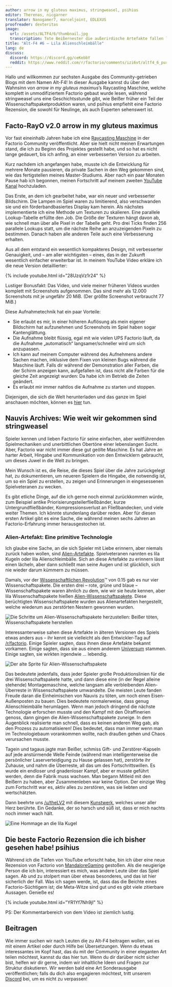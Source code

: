 ```yaml
---
author: arrow in my gluteus maximus, stringweasel, psihius
editor: Therenas, nicgarner
translator: Nanogamer7, marceljoint, EDLEXUS
proofreader: dexteritas
image:
  url: /assets/ALTF4/6/thumbnail.jpg
  transcription: Tote Beißernester die außerirdische Artefakte fallen ließen
title: "Alt-F4 #6 – Lila Alienschleimbälle"
lang: de
discuss:
  discord: https://discord.gg/ceKebbY
  reddit: https://www.reddit.com/r/factorio/comments/izi6vt/altf4_6_purple_goop/
---
```


Hallo und willkommen zur sechsten Ausgabe des Community-getrieben Blogs mit dem Namen Alt-F4! In dieser Ausgabe kannst du über den Wahnsinn von *arrow in my gluteus maximus*’s Raycasting Maschine, welche komplett in unmodifiziertem Factorio gebaut wurde lesen, während stringweasel uns eine Geschichtsstunde gibt, wie Beißer früher ein Teil der Wissenschaftspaketproduktion waren, und psihius empfiehlt eine Factorio Rezension, die sowohl für Neulinge, als auch Experten sehenswert ist.

## Facto-RayO v2.0 <author>arrow in my gluteus maximus</author>

Vor fast eineinhalb Jahren habe ich eine [Raycasting Maschine](https://www.reddit.com/r/factorio/comments/bgj05z/raycasting_engine_in_factorio_vanilla_017/) in der Factorio Community veröffentlicht. Aber sie hielt nicht meinen Erwartungen stand, die ich zu Beginn des Projektes gestellt habe, und so hat es nicht lange gedauert, bis ich anfing, an einer verbesserten Version zu arbeiten.

Kurz nachdem ich angefangen habe, musste ich die Entwicklung für mehrere Monate pausieren, da private Sachen in den Weg gekommen sind, wie das fertigstellen meines Master-Studiums. Aber nach ein paar Monaten Pause hab ich begonnen, meinen Fortschritt auf meinem zweiten [YouTube Kanal](https://www.youtube.com/channel/UCNQRKtG2pU8LGS08TFiyyAA) hochzuladen.

Das Erste, an dem ich gearbeitet habe, war ein neuer und verbesserter Bildschirm. Die Lampen im Spiel waren zu limitierend, also verschwanden sie und ein förderbandbasiertes Display kam herein. Als nächstes implementierte ich eine Methode um Texturen zu skalieren. Eine parallele Lookup-Tabelle erfüllte den Job. Die Größe der Texturen hängt davon ab, wie schnell man über alle Pixel in der Tabelle geht. Pro drei Ticks finden 256 parallele Lookups statt, um die nächste Reihe an anzuzeigenden Pixeln zu bestimmen. Danach haben alle anderen Teile auch eine Verbesserung erhalten.

Aus all dem entstand ein wesentlich kompakteres Design, mit verbesserter Genauigkeit, und – am aller wichtigsten – eines, das in der Zukunft wesentlich einfacher erweiterbar ist. In meinem YouTube Video erkläre ich die neue Version detaillierter:

{% include youtube.html id="28UzqVz1r24" %}

Lustiger Bonusfakt: Das Video, und viele meiner früheren Videos wurden komplett mit Screenshots aufgenommen.
Das sind mehr als 12.000 Screenshots mit je ungefähr 20 MiB. (Der größte Screenshot verbraucht 77 MiB.)

Diese Aufnahmetechnik hat ein paar Vorteile:

- Sie erlaubt es mir, in einer höheren Auflösung als mein eigener Bildschirm hat aufzunehmen und Screenshots im Spiel haben sogar Kantenglättung.
- Die Aufnahme bleibt flüssig, egal mit wie vielen UPS Factorio läuft, da die Aufnahme „automatisch“ langsamer/schneller wird um sich anzupassen.
- Ich kann auf meinem Computer während des Aufnehmens andere Sachen machen, inklusive dem Fixen von kleinen Bugs während die Maschine läuft. Falls dir während der Demonstration aller Farben, die der Schirm anzeigen kann, aufgefallen ist, dass nicht alle Farben für die gleiche Zeit angezeigt wurden: Da habe ich im Betrieb die Zeiten geändert.
- Es erlaubt mir immer nahtlos die Aufnahme zu starten und stoppen.

Diejenigen, die sich die Welt herunterladen und das ganze im Spiel anschauen möchten, können es [hier](https://forums.factorio.com/download/file.php?id=62475) tun.

## Nauvis Archives: Wie weit wir gekommen sind <author>stringweasel</author>

Spieler kennen und lieben Factorio für seine einfachen, aber weitführenden Spielmechaniken und unerbittlichen Obertöne einer lebenslangen Sucht. Aber, Factorio war nicht immer diese gut geölte Maschine. Es hat Jahre an harter Arbeit, Hingabe und Kommunikation von den Entwicklern gebraucht, um dieses Juwel in die Welt zu bringen.

Mein Wunsch ist es, die Reise, die dieses Spiel über die Jahre zurückgelegt hat, zu dokumentieren, um neueren Spielern die Hingabe, die notwendig ist, um so ein Spiel zu erstellen, zu zeigen und Erinnerungen in eingesessenen Spielveteranen zu wecken.

Es gibt etliche Dinge, auf die ich gerne noch einmal zurückkommen würde, zum Beispiel antike Priorisierungsteilerfließbänder, kurze Untergrundfließbänder, Kompressionsverlust an Fließbandecken, und viele weiter Themen. Ich könnte stundenlang darüber reden. Aber für diesen ersten Artikel gibt es eine Sache, die während meinen sechs Jahren an Factorio-Erfahrung immer herausgestochen ist.

### Alien-Artefakt: Eine primitive Technologie

Ich glaube eine Sache, an die sich Spieler mit Liebe erinnern, aber niemals zurück haben wollen, sind [Alien-Artefakte](https://wiki.factorio.com/Alien_artifact/de). Spielveteranen nannten es lila Kugeln oder lila Alienschleimbälle. Sich an diese Artefakte zu erinnern lässt einen lächeln, aber dann schließt man seine Augen und ist glücklich, sich nie wieder darum kümmern zu müssen.

Damals, vor der [Wissenschaftlichen Revolution](https://www.factorio.com/blog/post/fff-159)™ von 0.15 gab es nur vier Wissenschaftspakete. Die ersten drei – rote, grüne und blaue – Wissenschaftspakete waren ähnlich zu dem, wie wir sie heute kennen, aber lila Wissenschaftspakete hießen [Alien-Wissenschaftspakete](https://wiki.factorio.com/Alien_science_pack/de). Diese berüchtigten Wissenschaftspakete wurden aus Alienartefakten hergestellt, welche wiederum aus zerstörten Nestern gewonnen wurden.

![Die Schritte um Alien-Wissenschaftspakete herzustellen: Beißer töten, Wissenschaftspakete herstellen](https://media.alt-f4.blog/ALTF4/6/alien_science_production.png)

Interessanterweise sahen diese Artefakte in älteren Versionen des Spiels etwas anders aus – ihr kennt sie vielleicht als den Entwickler-Tag auf [/r/factorio](https://www.reddit.com/r/factorio). Einige Spieler sagten, dass ihnen diese Artefakte bekannt vorkamen. Einige sagten, dass sie aus einem anderem [Universum](https://www.reddit.com/r/factorio/comments/526zwk/i_found_the_source_of_the_alien_artifact/) stammen. Einige sagten, sie wirkten irgendwie ... lebendig.

![Der alte Sprite für Alien-Wissenschaftspakete](https://media.alt-f4.blog/ALTF4/6/purple_orb.png)

Das bedeutete jedenfalls, dass jeder Spieler große Produktionslinien für die drei Wissenschaftspakete hatte, und dann diese eine (in der Regel alleine stehende) Montagemaschine, welche langsam alle verbleibenden Alien-Überreste in Wissenschaftspakete umwandelte. Die meisten Leute fanden Freude daran die Einheimischen von Nauvis zu töten, um noch einen Eisen-Außenposten zu bauen. Dies bedeutete normalerweise, dass genug Alienschleimbälle herumlagen. Wenn man jedoch dringend die nächste Technologie erforschen musste und den Kampf mit den Ölraffinerien genoss, dann gingen die Alien-Wissenschaftspakete zuneige. In dem Augenblick realisierte man schnell, dass es keinen anderen Weg gab, als den Prozess zu automatisieren! Dies bedeutet, dass man immer wenn man im Technologiebaum vorankommen wollte, nach draußen gehen und Chaos verursachen musste.

Tagein und tagaus jagte man Beißer, schmiss Gift- und Zerstörer-Kapseln auf jede anstürmende Welle Feinde (während man intelligenterweise die persönlicher Laserverteidigung zu Hause gelassen hat), zerstörte ihr Zuhause, und nahm die Überreste, all das um des Fortschrittswillen. Es wurde ein endloser und gnadenloser Kampf, aber er musste geführt werden, denn die Fabrik muss wachsen. Man begann Mitleid mit den Beißern zu haben, aber Zusammenleben war keine Option. Der einzige Weg zum Fortschritt war es, aktiv alles zu zerstören, was sie liebten und wertschätzten.

Dann beehrte uns [/u/theLV2](https://www.reddit.com/user/theLV2/) mit diesem [Kunstwerk](https://www.reddit.com/r/factorio/comments/674kkq/a_tribute_to_the_purple_orb_fanart/), welches unser aller Herz berührte. Ein Gedanke, der so harsch und süß ist, dass er mich nachts noch immer wach hält.

![Eine Hommage an die lila Kugel](https://media.alt-f4.blog/ALTF4/6/tribute_to_the_purple_orb.jpg)

## Die beste Factorio Rezension die ich bisher gesehen habe! <author>psihius</author>

Während ich die Tiefen von YouTube erforscht habe, bin ich über eine neue Rezension von Factorio von [MandaloreGaming](https://www.youtube.com/channel/UClOGLGPOqlAiLmOvXW5lKbw) gestoßen. Als die neugierige Person die ich bin, interessiert es mich, was andere Leute über das Spiel sagen. Ab und zu stolpert man über etwas besonderes, und das ist hier sicherlich der Fall. Was ich sagen werde, ist, dass das die Beichte eines Factorio-Süchtigem ist; die Meta-Witze sind gut und es gibt viele zitierbare Aussagen. Genieße es!

{% include youtube.html id="YR1Yf7Nh9jI" %}

PS: Der Kommentarbereich von dem Video ist ziemlich lustig.

## Beitragen

Wie immer suchen wir nach Leuten die zu Alt-F4 beitragen wollen, sei es mit einem Artikel oder durch Hilfe bei Übersetzungen. Wenn du etwas interessantes im Kopf hast, das du mit der Community in einer eleganten Art teilen möchtest, kannst du das hier tun. Wenn du dir darüber nicht sicher bist, helfen wir dir gerne, indem wir inhaltliche Ideen und Fragen zur Struktur diskutieren. Wir werden bald eine Art Sonderausgabe veröffentlichen; falls du dich also engagieren möchtest, tritt unserem [Discord](https://discord.gg/nxnCFkb) bei, um es nicht zu verpassen!